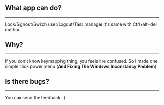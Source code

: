 ## What app can do?
-----
Lock/Signout/Switch user/Logout/Task manager
It's same with Ctrl+alt+del method.

## Why?
-----
If you don't know keymapping thing, you feels
like confused. So I made one simple click power menu
(**And Fixing The Windows Inconstancy Problem**)

## Is there bugs?
-----
You can send the feedback. :)
